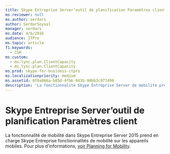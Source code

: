 ```yaml
---
title: Skype Entreprise Server’outil de planification Paramètres client
ms.reviewer: null
ms.author: serdars
author: SerdarSoysal
manager: serdars
ms.date: 4/6/2016
audience: ITPro
ms.topic: article
f1.keywords:
  - CSH
ms.custom:
  - ms.lync.plan.ClientCapacity
  - ms.lync.plan.ClientCapacity
ms.prod: skype-for-business-itpro
ms.localizationpriority: medium
ms.assetid: 0f0a866a-b85d-4fb6-843b-90bb3c977498
description: 'La fonctionnalité Skype Entreprise Server de mobilité prend en charge Skype sur les appareils mobiles. Pour plus d’informations, voir Planning for Mobility.'
---
```


# <a name="skype-for-business-server-client-settings-planning-tool"></a>Skype Entreprise Server’outil de planification Paramètres client

La fonctionnalité de mobilité dans Skype Entreprise Server 2015 prend en charge Skype Entreprise fonctionnalités de mobilité sur les appareils mobiles. Pour plus d’informations, [voir Planning for Mobility](/previous-versions/office/lync-server-2013/lync-server-2013-planning-for-mobility).
